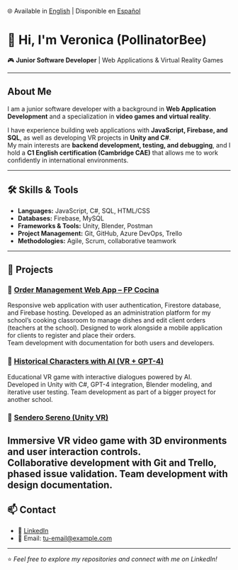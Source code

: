 🌐 Available in [English](./README.md) | Disponible en [Español](./README.es.md)

# 👋 Hi, I'm Veronica (PollinatorBee)  

🎮 **Junior Software Developer** | Web Applications & Virtual Reality Games  

---

## About Me  
I am a junior software developer with a background in **Web Application Development** and a specialization in **video games and virtual reality**.  

I have experience building web applications with **JavaScript, Firebase, and SQL**, as well as developing VR projects in **Unity and C#**.  
My main interests are **backend development, testing, and debugging**, and I hold a **C1 English certification (Cambridge CAE)** that allows me to work confidently in international environments.  

---

## 🛠️ Skills & Tools  

- **Languages:** JavaScript, C#, SQL, HTML/CSS  
- **Databases:** Firebase, MySQL  
- **Frameworks & Tools:** Unity, Blender, Postman  
- **Project Management:** Git, GitHub, Azure DevOps, Trello  
- **Methodologies:** Agile, Scrum, collaborative teamwork  

---

## 🚀 Projects  

### 🔹 [Order Management Web App – FP Cocina](https://github.com/tu-usuario/kitchen-management)  
Responsive web application with user authentication, Firestore database, and Firebase hosting. Developed as an administration platform for my school’s cooking classroom to manage dishes and edit client orders (teachers at the school). Designed to work alongside a mobile application for clients to register and place their orders.  
Team development with documentation for both users and developers.  

### 🔹 [Historical Characters with AI (VR + GPT-4)](https://github.com/tu-usuario/historical-characters-ai)  
Educational VR game with interactive dialogues powered by AI.  
Developed in Unity with C#, GPT-4 integration, Blender modeling, and iterative user testing.
Team development as part of a bigger proyect for another school. 

### 🔹 [Sendero Sereno (Unity VR)](https://github.com/tu-usuario/sendero-sereno)  
Immersive VR video game with 3D environments and user interaction controls.  
Collaborative development with Git and Trello, phased issue validation.
Team development with design documentation.
---

## 📫 Contact  
- 💼 [LinkedIn](https://www.linkedin.com/in/tu-perfil)  
- 📧 Email: tu-email@example.com  

---
⭐️ *Feel free to explore my repositories and connect with me on LinkedIn!*  

